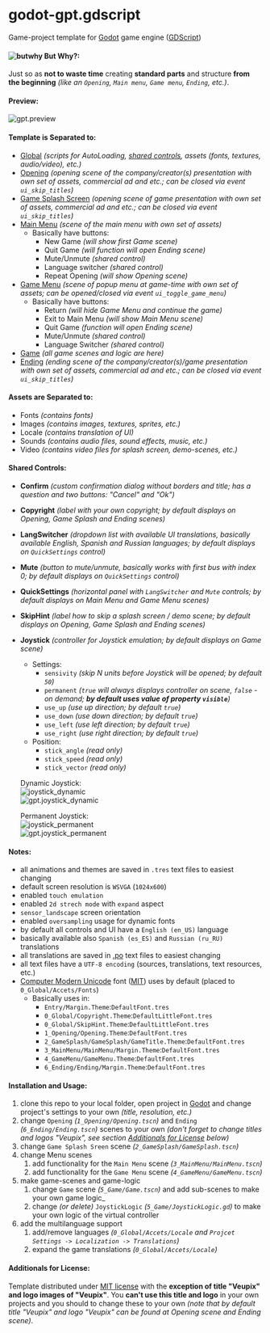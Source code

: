 # godot-gpt.gdscript
Game-project template for [Godot](https://godotengine.org/) game engine ([GDScript](http://docs.godotengine.org/en/latest/getting_started/scripting/gdscript/gdscript_basics.html))

#### ![butwhy](http://i68.tinypic.com/168bdc4.jpg) But Why?:
Just so as **not to waste time** creating **standard parts** and structure **from the beginning** _(like an `Opening`, `Main menu`, `Game menu`, `Ending`, etc.)_.

#### Preview:
![gpt.preview](https://media.giphy.com/media/3HuIZsXzEFaINAPCrQ/giphy.gif)

#### Template is Separated to:
* [Global](0_Global) _(scripts for AutoLoading, [shared controls](#shared-controls), assets (fonts, textures, audio/video), etc.)_
* [Opening](1_Opening) _(opening scene of the company/creator(s) presentation with own set of assets, commercial ad and etc.; can be closed via event `ui_skip_titles`)_
* [Game Splash Screen](2_GameSplash) _(opening scene of game presentation with own set of assets, commercial ad and etc.; can be closed via event `ui_skip_titles`)_
* [Main Menu](3_MainMenu) _(scene of the main menu with own set of assets)_
  * Basically have buttons:
    * New Game _(will show first Game scene)_
    * Quit Game _(will function will open Ending scene)_
    * Mute/Unmute _(shared control)_
    * Language switcher _(shared control)_
    * Repeat Opening _(will show Opening scene)_
* [Game Menu](4_GameMenu) _(scene of popup menu at game-time with own set of assets; can be opened/closed via event `ui_toggle_game_menu`)_
  * Basically have buttons:
    * Return _(will hide Game Menu and continue the game)_
    * Exit to Main Menu _(will show Main Menu scene)_
    * Quit Game _(function will open Ending scene)_
    * Mute/Unmute _(shared control)_
    * Language Switcher _(shared control)_
* [Game](5_Game) _(all game scenes and logic are here)_
* [Ending](6_Ending) _(ending scene of the company/creator(s)/game presentation with own set of assets, commercial ad and etc.; can be closed via event `ui_skip_titles`)_


#### Assets are Separated to:
* Fonts _(contains fonts)_
* Images _(contains images, textures, sprites, etc.)_
* Locale _(contains translation of UI)_
* Sounds _(contains audio files, sound effects, music, etc.)_
* Video _(contains video files for splash screen, demo-scenes, etc.)_

#### Shared Controls:
* **Confirm** _(custom confirmation dialog without borders and title; has a question and two buttons: "Cancel" and "Ok")_
* **Copyright** _(label with your own copyright; by default displays on Opening, Game Splash and Ending scenes)_
* **LangSwitcher** _(dropdown list with available UI translations, basically available English, Spanish and Russian languages; by default displays on `QuickSettings` control)_
* **Mute** _(button to mute/unmute, basically works with first bus with index 0; by default displays on `QuickSettings` control)_
* **QuickSettings** _(horizontal panel with `LangSwitcher` and `Mute` controls; by default displays on Main Menu and Game Menu scenes)_
* **SkipHint** _(label how to skip a splash screen / demo scene; by default displays on Opening, Game Splash and Ending scenes)_
* **Joystick** _(controller for Joystick emulation; by default displays on Game scene)_
  * Settings:
    * `sensivity` _(skip N units before Joystick will be opened; by default `50`)_
    * `permanent` _(`true` will always displays controller on scene, `false` - on demand; **by default uses value of property `visible`**)_
    * `use_up` _(use up direction; by default `true`)_
    * `use_down` _(use down direction; by default `true`)_
    * `use_left` _(use left direction; by default `true`)_
    * `use_right` _(use right direction; by default `true`)_
  * Position:
    * `stick_angle` _(read only)_
    * `stick_speed` _(read only)_
    * `stick_vector` _(read only)_
  
  Dynamic Joystick:
  <br/>![joystick_dynamic](http://i64.tinypic.com/1tsu9t.png)
  <br/>![gpt.joystick_dynamic](https://media.giphy.com/media/XJMrXeIrDhegQpeR1C/giphy.gif)
  
  Permanent Joystick:
  <br/>![joystick_permanent](http://i66.tinypic.com/24cwrom.png)
  <br/>![gpt.joystick_permanent](https://media.giphy.com/media/1zjzMnw1PtjJgRJUC4/giphy.gif)

#### Notes:
* all animations and themes are saved in `.tres` text files to easiest changing
* default screen resolution is `WSVGA` (`1024x600`)
* enabled `touch emulation`
* enabled `2d strech mode` with `expand` aspect
* `sensor_landscape` screen orientation
* enabled `oversampling` usage for dynamic fonts
* by default all controls and UI have a `English (en_US)` language
* basically available also `Spanish (es_ES)` and `Russian (ru_RU)` translations
* all translations are saved in [.po](https://en.wikipedia.org/wiki/Gettext) text files to easiest changing
* all text files have a `UTF-8 encoding` (sources, translations, text resources, etc.)
* [Computer Modern Unicode](https://sourceforge.net/projects/cm-unicode/) font ([MIT](https://en.wikipedia.org/wiki/MIT_License)) uses by default (placed to `0_Global/Accets/Fonts`)
  * Basically uses in:
    * `Entry/Margin.Theme`:`DefaultFont.tres`
    * `0_Global/Copyright.Theme`:`DefaultLittleFont.tres`
    * `0_Global/SkipHint.Theme`:`DefaultLittleFont.tres`
    * `1_Opening/Opening.Theme`:`DefaultFont.tres`
    * `2_GameSplash/GameSplash/GameTitle.Theme`:`DefaultFont.tres`
    * `3_MainMenu/MainMenu/Margin.Theme`:`DefaultFont.tres`
    * `4_GameMenu/GameMenu.Theme`:`DefaultFont.tres`
    * `6_Ending/Ending/Margin.Theme`:`DefaultFont.tres`

#### Installation and Usage:
1. clone this repo to your local folder, open project in [Godot](https://godotengine.org/) and change project's settings to your own _(title, resolution, etc.)_
2. change `Opening` _(`1_Opening/Opening.tscn`)_ and `Ending` _(`6_Ending/Ending.tscn`)_ scenes to your own _(don't forget to change titles and logos "Veupix", see section [Additionals for License](#additionals-for-license) below)_
3. change `Game Splash Sreen` scene _(`2_GameSplash/GameSplash.tscn`)_
4. change Menu scenes
    1. add functionality for the `Main Menu` scene _(`3_MainMenu/MainMenu.tscn`)_
    2. add functionality for the `Game Menu` scene _(`4_GameMenu/GameMenu.tscn`)_
5. make game-scenes and game-logic
    1. change `Game` scene _(`5_Game/Game.tscn`)_ and add sub-scenes to make your own game logic_
    2. change _(or delete)_ `JoystickLogic` _(`5_Game/JoystickLogic.gd`)_ to make your own logic of the virtual controller
6. add the multilanguage support
    1. add/remove languages _(`0_Global/Accets/Locale` and `Projcet Settings -> Localization -> Translations`)_
    2. expand the game translations _(`0_Global/Accets/Locale`)_

#### Additionals for License:
Template distributed under [MIT license](https://en.wikipedia.org/wiki/MIT_License) with the **exception of title "Veupix" and logo images of "Veupix"**.
 You **can't use this title and logo** in your own projects and you should to change these to your own
 _(note that by default title "Veupix" and logo "Veupix" can be found at Opening scene and Ending scene)_.